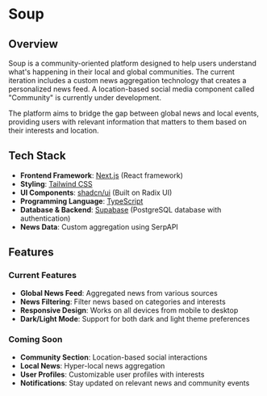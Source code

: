 # Soup

## Overview

Soup is a community-oriented platform designed to help users understand what's happening in their local and global communities. The current iteration includes a custom news aggregation technology that creates a personalized news feed. A location-based social media component called "Community" is currently under development.

The platform aims to bridge the gap between global news and local events, providing users with relevant information that matters to them based on their interests and location.

## Tech Stack

- **Frontend Framework**: [Next.js](https://nextjs.org/) (React framework)
- **Styling**: [Tailwind CSS](https://tailwindcss.com/)
- **UI Components**: [shadcn/ui](https://ui.shadcn.com/) (Built on Radix UI)
- **Programming Language**: [TypeScript](https://www.typescriptlang.org/)
- **Database & Backend**: [Supabase](https://supabase.com/) (PostgreSQL database with authentication)
- **News Data**: Custom aggregation using SerpAPI

## Features

### Current Features
- **Global News Feed**: Aggregated news from various sources
- **News Filtering**: Filter news based on categories and interests
- **Responsive Design**: Works on all devices from mobile to desktop
- **Dark/Light Mode**: Support for both dark and light theme preferences

### Coming Soon
- **Community Section**: Location-based social interactions
- **Local News**: Hyper-local news aggregation
- **User Profiles**: Customizable user profiles with interests
- **Notifications**: Stay updated on relevant news and community events
